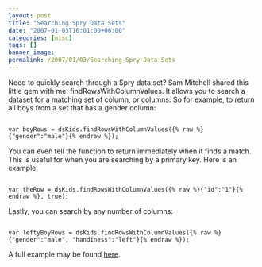 ```yaml
---
layout: post
title: "Searching Spry Data Sets"
date: "2007-01-03T16:01:00+06:00"
categories: [misc]
tags: []
banner_image: 
permalink: /2007/01/03/Searching-Spry-Data-Sets
---
```


Need to quickly search through a Spry data set? Sam Mitchell shared this little gem with me: findRowsWithColumnValues. It allows you to search a dataset for a matching set of column, or columns. So for example, to return all boys from a set that has a gender column:

<code>
var boyRows = dsKids.findRowsWithColumnValues({% raw %}{"gender":"male"}{% endraw %});
</code>

You can even tell the function to return immediately when it finds a match. This is useful for when you are searching by a primary key. Here is an example:

<code>
var theRow = dsKids.findRowsWithColumnValues({% raw %}{"id":"1"}{% endraw %}, true);
</code>

Lastly, you can search by any number of columns:

<code>
var leftyBoyRows = dsKids.findRowsWithColumnValues({% raw %}{"gender":"male", "handiness":"left"}{% endraw %});
</code>

A full example may be found <a href="http://labs.adobe.com/technologies/spry/samples/data_region/SetCurrentRowByValueSample.html">here</a>.